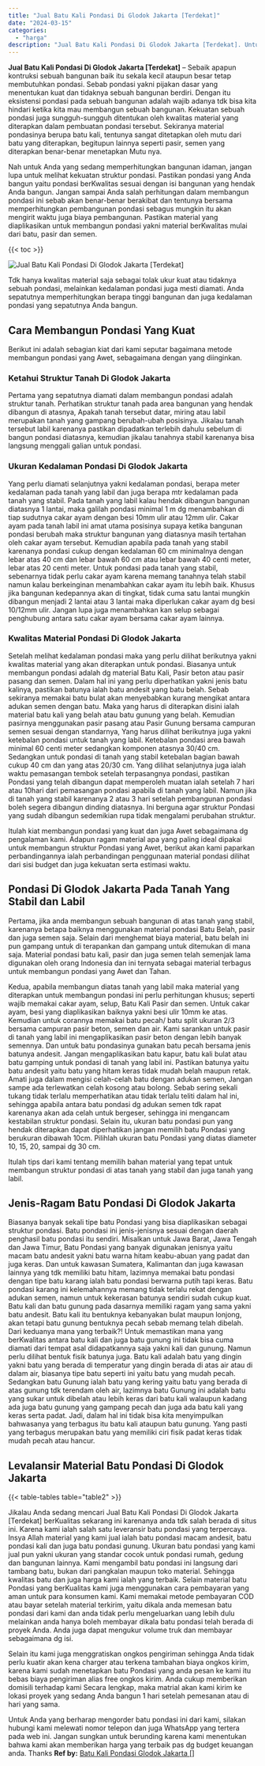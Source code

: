 ```yaml
---
title: "Jual Batu Kali Pondasi Di Glodok Jakarta [Terdekat]"
date: "2024-03-15"
categories: 
  - "harga"
description: "Jual Batu Kali Pondasi Di Glodok Jakarta [Terdekat]. Untuk Anda yang berharap mengorder batu pondasi ini dari kami, silakan hubungi kami melewati nomor telep..."
---
```


**Jual Batu Kali Pondasi Di Glodok Jakarta \[Terdekat\]** – Sebaik apapun kontruksi sebuah bangunan baik itu sekala kecil ataupun besar tetap membutuhkan pondasi. Sebab pondasi yakni pijakan dasar yang menentukan kuat dan tidaknya sebuah bangunan berdiri. Dengan itu eksistensi pondasi pada sebuah bangunan adalah wajib adanya tdk bisa kita hindari ketika kita mau membangun sebuah bangunan. Kekuatan sebuah pondasi juga sungguh-sungguh ditentukan oleh kwalitas material yang diterapkan dalam pembuatan pondasi tersebut. Sekiranya material pondasinya berupa batu kali, tentunya sangat ditetapkan oleh mutu dari batu yang diterapkan, begitupun lainnya seperti pasir, semen yang diterapkan benar-benar menetapkan Mutu nya.

Nah untuk Anda yang sedang memperhitungkan bangunan idaman, jangan lupa untuk melihat kekuatan struktur pondasi. Pastikan pondasi yang Anda bangun yaitu pondasi berKwalitas sesuai dengan isi bangunan yang hendak Anda bangun. Jangan sampai Anda salah perhitungan dalam membangun pondasi ini sebab akan benar-benar berakibat dan tentunya bersama memperhitungkan pembangunan pondasi sebagus mungkin itu akan mengirit waktu juga biaya pembangunan. Pastikan material yang diaplikasikan untuk membangun pondasi yakni material berKwalitas mulai dari batu, pasir dan semen.

{{< toc >}}

![Jual Batu Kali Pondasi Di Glodok Jakarta [Terdekat]](/images/jual-batu-kali-23.png)

Tdk hanya kwalitas material saja sebagai tolak ukur kuat atau tidaknya sebuah pondasi, melainkan kedalaman pondasi juga mesti diamati. Anda sepatutnya memperhitungkan berapa tinggi bangunan dan juga kedalaman pondasi yang sepatutnya Anda bangun.

## Cara Membangun Pondasi Yang Kuat

Berikut ini adalah sebagian kiat dari kami seputar bagaimana metode membangun pondasi yang Awet, sebagaimana dengan yang diinginkan.

### Ketahui Struktur Tanah Di Glodok Jakarta

Pertama yang sepatutnya diamati dalam membangun pondasi adalah struktur tanah. Perhatikan struktur tanah pada area bangunan yang hendak dibangun di atasnya, Apakah tanah tersebut datar, miring atau labil merupakan tanah yang gampang berubah-ubah posisinya. Jikalau tanah tersebut labil karenanya pastikan dipadatkan terlebih dahulu sebelum di bangun pondasi diatasnya, kemudian jikalau tanahnya stabil karenanya bisa langsung menggali galian untuk pondasi.

### Ukuran Kedalaman Pondasi Di Glodok Jakarta

Yang perlu diamati selanjutnya yakni kedalaman pondasi, berapa meter kedalaman pada tanah yang labil dan juga berapa mtr kedalaman pada tanah yang stabil. Pada tanah yang labil kalau hendak dibangun bangunan diatasnya 1 lantai, maka galilah pondasi minimal 1 m dg menambahkan di tiap sudutnya cakar ayam dengan besi 10mm ulir atau 12mm ulir. Cakar ayam pada tanah labil ini amat utama posisinya supaya ketika bangunan pondasi berubah maka struktur bangunan yang diatasnya masih tertahan oleh cakar ayam tersebut. Kemudian apabila pada tanah yang stabil karenanya pondasi cukup dengan kedalaman 60 cm minimalnya dengan lebar atas 40 cm dan lebar bawah 60 cm atau lebar bawah 40 centi meter, lebar atas 20 centi meter. Untuk pondasi pada tanah yang stabil, sebenarnya tidak perlu cakar ayam karena memang tanahnya telah stabil namun kalau berkeinginan menambahkan cakar ayam itu lebih baik. Khusus jika bangunan kedepannya akan di tingkat, tidak cuma satu lantai mungkin dibangun menjadi 2 lantai atau 3 lantai maka diperlukan cakar ayam dg besi 10/12mm ulir. Jangan lupa juga menambahkan kan selup sebagai penghubung antara satu cakar ayam bersama cakar ayam lainnya.

### Kwalitas Material Pondasi Di Glodok Jakarta

Setelah melihat kedalaman pondasi maka yang perlu dilihat berikutnya yakni kwalitas material yang akan diterapkan untuk pondasi. Biasanya untuk membangun pondasi adalah dg material Batu Kali, Pasir beton atau pasir pasang dan semen. Dalam hal ini yang perlu diperhatikan yakni jenis batu kalinya, pastikan batunya ialah batu andesit yang batu belah. Sebab sekiranya memakai batu bulat akan menyebabkan kurang mengikat antara adukan semen dengan batu. Maka yang harus di diterapkan disini ialah material batu kali yang belah atau batu gunung yang belah. Kemudian pasirnya menggunakan pasir pasang atau Pasir Gunung bersama campuran semen sesuai dengan standarnya, Yang harus dilihat berikutnya juga yakni ketebalan pondasi untuk tanah yang labil. Ketebalan pondasi area bawah minimal 60 centi meter sedangkan komponen atasnya 30/40 cm. Sedangkan untuk pondasi di tanah yang stabil ketebalan bagian bawah cukup 40 cm dan yang atas 20/30 cm. Yang dilihat selanjutnya juga ialah waktu pemasangan tembok setelah terpasangnya pondasi, pastikan Pondasi yang telah dibangun dapat memperoleh muatan ialah setelah 7 hari atau 10hari dari pemasangan pondasi apabila di tanah yang labil. Namun jika di tanah yang stabil karenanya 2 atau 3 hari setelah pembangunan pondasi boleh segera dibangun dinding diatasnya. Ini berguna agar struktur Pondasi yang sudah dibangun sedemikian rupa tidak mengalami perubahan struktur.

Itulah kiat membangun pondasi yang kuat dan juga Awet sebagaimana dg pengalaman kami. Adapun ragam material apa yang paling ideal dipakai untuk membangun struktur Pondasi yang Awet, berikut akan kami paparkan perbandingannya ialah perbandingan penggunaan material pondasi dilihat dari sisi budget dan juga kekuatan serta estimasi waktu.

## Pondasi Di Glodok Jakarta Pada Tanah Yang Stabil dan Labil

Pertama, jika anda membangun sebuah bangunan di atas tanah yang stabil, karenanya betapa baiknya menggunakan material pondasi Batu Belah, pasir dan juga semen saja. Selain dari menghemat biaya material, batu belah ini pun gampang untuk di terapankan dan gampang untuk ditemukan di mana saja. Material pondasi batu kali, pasir dan juga semen telah semenjak lama digunakan oleh orang Indonesia dan ini ternyata sebagai material terbagus untuk membangun pondasi yang Awet dan Tahan.

Kedua, apabila membangun diatas tanah yang labil maka material yang diterapkan untuk membangun pondasi ini perlu perhitungan khusus; seperti wajib memakai cakar ayam, selup, Batu Kali Pasir dan semen. Untuk cakar ayam, besi yang diaplikasikan baiknya yakni besi ulir 10mm ke atas. Kemudian untuk corannya memakai batu pecah/ batu split ukuran 2/3 bersama campuran pasir beton, semen dan air. Kami sarankan untuk pasir di tanah yang labil ini mengaplikasikan pasir beton dengan lebih banyak semennya. Dan untuk batu pondasinya gunakan batu pecah bersama jenis batunya andesit. Jangan mengaplikasikan batu kapur, batu kali bulat atau batu gamping untuk pondasi di tanah yang labil ini. Pastikan batunya yaitu batu andesit yaitu batu yang hitam keras tidak mudah belah maupun retak. Amati juga dalam mengisi celah-celah batu dengan adukan semen, Jangan sampe ada terlewatkan celah kosong atau bolong. Sebab sering sekali tukang tidak terlalu memperhatikan atau tidak terlalu teliti dalam hal ini, sehingga apabila antara batu pondasi dg adukan semen tdk rapat karenanya akan ada celah untuk bergeser, sehingga ini mengancam kestabilan struktur pondasi. Selain itu, ukuran batu pondasi pun yang hendak diterapkan dapat diperhatikan jangan memilih batu Pondasi yang berukuran dibawah 10cm. Pilihlah ukuran batu Pondasi yang diatas diameter 10, 15, 20, sampai dg 30 cm.

Itulah tips dari kami tentang memilih bahan material yang tepat untuk membangun struktur pondasi di atas tanah yang stabil dan juga tanah yang labil.

## Jenis-Ragam Batu Pondasi Di Glodok Jakarta

Biasanya banyak sekali tipe batu Pondasi yang bisa diaplikasikan sebagai struktur pondasi. Batu pondasi ini jenis-jenisnya sesuai dengan daerah penghasil batu pondasi itu sendiri. Misalkan untuk Jawa Barat, Jawa Tengah dan Jawa Timur, Batu Pondasi yang banyak digunakan jenisnya yaitu macam batu andesit yakni batu warna hitam keabu-abuan yang padat dan juga keras. Dan untuk kawasan Sumatera, Kalimantan dan juga kawasan lainnya yang tdk memiliki batu hitam, lazimnya memakai batu pondasi dengan tipe batu karang ialah batu pondasi berwarna putih tapi keras. Batu pondasi karang ini kelemahannya memang tidak terlalu rekat dengan adukan semen, namun untuk kekerasan batunya sendiri sudah cukup kuat. Batu kali dan batu gunung pada dasarnya memiliki ragam yang sama yakni batu andesit. Batu kali itu bentuknya kebanyakan bulat maupun lonjong, akan tetapi batu gunung bentuknya pecah sebab memang telah dibelah. Dari keduanya mana yang terbaik?! Untuk memastikan mana yang berKwalitas antara batu kali dan juga batu gunung ini tidak bisa cuma diamati dari tempat asal didapatkannya saja yakni kali dan gunung. Namun perlu dilihat bentuk fisik batunya juga. Batu kali adalah batu yang dingin yakni batu yang berada di temperatur yang dingin berada di atas air atau di dalam air, biasanya tipe batu seperti ini yaitu batu yang mudah pecah. Sedangkan batu Gunung ialah batu yang kering yaitu batu yang berada di atas gunung tdk terendam oleh air, lazimnya batu Gunung ini adalah batu yang sukar untuk dibelah atau lebih keras dari batu kali walaupun kadang ada juga batu gunung yang gampang pecah dan juga ada batu kali yang keras serta padat. Jadi, dalam hal ini tidak bisa kita menyimpulkan bahwasanya yang terbagus itu batu kali ataupun batu gunung. Yang pasti yang terbagus merupakan batu yang memiliki ciri fisik padat keras tidak mudah pecah atau hancur.

## Levalansir Material Batu Pondasi Di Glodok Jakarta

{{< table-tables table="table2" >}}

Jikalau Anda sedang mencari Jual Batu Kali Pondasi Di Glodok Jakarta \[Terdekat\] berKualitas sekarang ini karenanya anda tdk salah berada di situs ini. Karena kami ialah salah satu leveransir batu pondasi yang terpercaya. Insya Allah material yang kami jual ialah batu pondasi macam andesit, batu pondasi kali dan juga batu pondasi gunung. Ukuran batu pondasi yang kami jual pun yakni ukuran yang standar cocok untuk pondasi rumah, gedung dan bangunan lainnya. Kami mengambil batu pondasi ini langsung dari tambang batu, bukan dari pangkalan maupun toko material. Sehingga kwalitas batu dan juga harga kami ialah yang terbaik. Selain material batu Pondasi yang berKualitas kami juga menggunakan cara pembayaran yang aman untuk para konsumen kami. Kami memakai metode pembayaran COD atau bayar setelah material terkirim, yaitu dikala anda memesan batu pondasi dari kami dan anda tidak perlu mengeluarkan uang lebih dulu melainkan anda hanya boleh membayar dikala batu pondasi telah berada di proyek Anda. Anda juga dapat mengukur volume truk dan membayar sebagaimana dg isi.

Selain itu kami juga menggratiskan ongkos pengiriman sehingga Anda tidak perlu kuatir akan kena charger atau terkena tambahan biaya ongkos kirim, karena kami sudah menetapkan batu Pondasi yang anda pesan ke kami itu bebas biaya pengiriman alias free ongkos kirim. Anda cukup memberikan domisili terhadap kami Secara lengkap, maka matrial akan kami kirim ke lokasi proyek yang sedang Anda bangun 1 hari setelah pemesanan atau di hari yang sama.

Untuk Anda yang berharap mengorder batu pondasi ini dari kami, silakan hubungi kami melewati nomor telepon dan juga WhatsApp yang tertera pada web ini. Jangan sungkan untuk berunding karena kami menentukan bahwa kami akan memberikan harga yang terbaik pas dg budget keuangan anda. Thanks
**Ref by:** [Batu Kali Pondasi Glodok Jakarta []](https://id.wikipedia.org/wiki/Batu)
